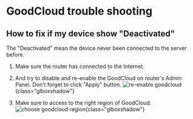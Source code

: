 # GoodCloud trouble shooting

## How to fix if my device show "Deactivated"

The "Deactivated" mean the device never been connected to the server before. 

1. Make sure the router has connected to the Internet.
2. And try to disable and re-enable the GoodCloud on router's Admin Panel. 
Don't forget to click "Apply" button.
![re-enable goodcloud](https://static.gl-inet.com/docs/en/3/troubleshooting/goodcloud/re-enable-goodcloud.png){class="glboxshadow"}

3. Make sure to access to the right region of GoodCloud.
![choose goodcloud region](https://static.gl-inet.com/docs/en/3/troubleshooting/goodcloud/choose-goodcloud-region.png){class="glboxshadow"}
